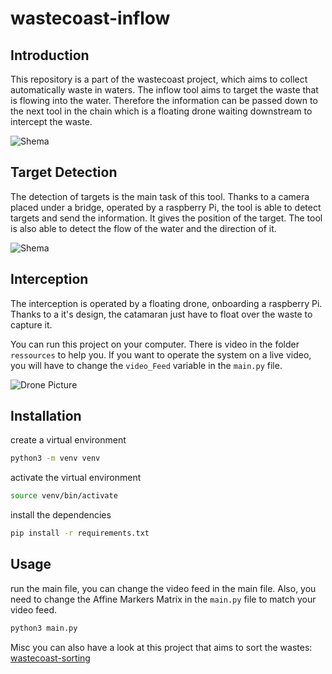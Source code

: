 # wastecoast-inflow

## Introduction

This repository is a part of the wastecoast project, which aims to collect automatically waste in waters.
The inflow tool aims to target the waste that is flowing into the water.
Therefore the information can be passed down to the next tool in the chain which is a floating drone waiting downstream to intercept the waste.

![Shema](https://yuwpxekhcyxqobbumhuc.supabase.co/storage/v1/object/public/Wastecoast/Images/Schema.png)

## Target Detection

The detection of targets is the main task of this tool. Thanks to a camera placed under a bridge, operated by a raspberry Pi, the tool is able to detect targets and send the information. It gives the position of the target. The tool is also able to detect the flow of the water and the direction of it.

![Shema](https://yuwpxekhcyxqobbumhuc.supabase.co/storage/v1/object/public/Wastecoast/Images/Schema.png)

## Interception

The interception is operated by a floating drone, onboarding a raspberry Pi. Thanks to a it's design, the catamaran just have to float over the waste to capture it.

You can run this project on your computer. There is video in the folder `ressources` to help you.
If you want to operate the system on a live video, you will have to change the `video_Feed` variable in the `main.py` file.

![Drone Picture](https://yuwpxekhcyxqobbumhuc.supabase.co/storage/v1/object/public/Wastecoast/Images/IMG_6473%202.png)

## Installation

create a virtual environment

```bash
python3 -m venv venv
```

activate the virtual environment

```bash
source venv/bin/activate
```

install the dependencies

```bash
pip install -r requirements.txt
```

## Usage

run the main file, you can change the video feed in the main file.
Also, you need to change the Affine Markers Matrix in the `main.py` file to match your video feed.

```bash
python3 main.py
```

Misc you can also have a look at this project that aims to sort the wastes: [wastecoast-sorting]()
